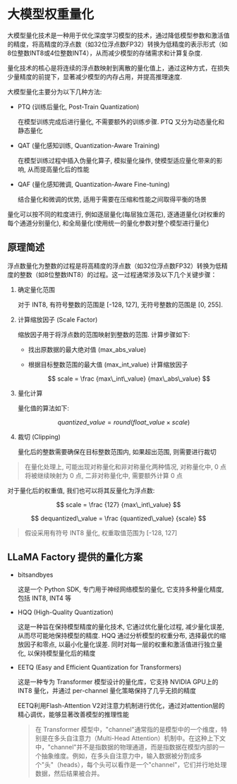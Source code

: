 # 大模型权重量化

大模型量化技术是一种用于优化深度学习模型的技术，通过降低模型参数和激活值的精度，将高精度的浮点数（如32位浮点数FP32）转换为低精度的表示形式（如8位整数INT8或4位整数INT4），从而减少模型的存储需求和计算复杂度.

量化技术的核心是将连续的浮点数映射到离散的量化值上，通过这种方式，在损失少量精度的前提下，显著减少模型的内存占用，并提高推理速度.

大模型量化主要分为以下几种方法:

- PTQ (训练后量化, Post-Train Quantization)

    在模型训练完成后进行量化, 不需要额外的训练步骤. PTQ 又分为动态量化和静态量化

- QAT (量化感知训练, Quantization-Aware Training)

    在模型训练过程中插入伪量化算子, 模拟量化操作, 使模型适应量化带来的影响, 从而提高量化后的性能

- QAF (量化感知微调, Quantization-Aware Fine-tuning)

    结合量化和微调的优势, 适用于需要在压缩和性能之间取得平衡的场景

量化可以按不同的粒度进行, 例如逐层量化(每层独立莲花), 逐通道量化(对权重的每个通道分别量化), 和全局量化(使用统一的量化参数对整个模型进行量化)

## 原理简述

浮点数量化为整数的过程是将高精度的浮点数（如32位浮点数FP32）转换为低精度的整数（如8位整数INT8）的过程。这一过程通常涉及以下几个关键步骤：

1. 确定量化范围

    对于 INT8, 有符号整数的范围是 [-128, 127], 无符号整数的范围是 [0, 255].

2. 计算缩放因子 (Scale Factor)

    缩放因子用于将浮点数的范围映射到整数的范围. 计算步骤如下:

    - 找出原数据的最大绝对值 (max_abs_value)

    - 根据目标整数范围的最大值 (max_int_value) 计算缩放因子

        $$
        scale = \frac {max\_int\_value} {max\_abs\_value}
        $$

3. 量化计算

    量化值的算法如下:

    $$
    quantized\_value = round(float\_value \times scale)
    $$

4. 裁切 (Clipping)

    量化后的整数需要确保在目标整数范围内, 如果超出范围, 则需要进行裁切

> 在量化处理上, 可能出现对称量化和非对称量化两种情况, 对称量化中, 0 点将被继续映射为 0 点, 二非对称量化中, 需要额外计算 0 点

对于量化后的权重值, 我们也可以将其反量化为浮点数:

$$
scale = \frac {127} {max\_int\_value}
$$

$$
dequantized\_value = \frac {quantized\_value} {scale}
$$

> 假设采用有符号 INT8 量化, 权重取值范围为 [-128, 127]

## LLaMA Factory 提供的量化方案

- bitsandbyes

    这是一个 Python SDK, 专门用于神经网络模型的量化, 它支持多种量化精度, 包括 INT8, INT4 等

- HQQ (High-Quality Quantization)

    这是一种旨在保持模型精度的量化技术, 它通过优化量化过程, 减少量化误差, 从而尽可能地保持模型的精度. HQQ 通过分析模型的权重分布, 选择最优的缩放因子和零点, 以最小化量化误差. 同时对每一层的权重和激活值进行独立量化, 以保持模型量化后的精度

- EETQ (Easy and Efficient Quantization for Transformers)

    这是一种专为 Transformer 模型设计的量化库，它支持 NVIDIA GPU上的 INT8 量化，并通过 per-channel 量化策略保持了几乎无损的精度

    EETQ利用Flash-Attention V2对注意力机制进行优化，通过对attention层的精心调优，能够显著改善模型的推理性能

    > 在 Transformer 模型中，"channel"通常指的是模型中的一个维度，特别是在多头自注意力（Multi-Head Attention）机制中。在这种上下文中，"channel"并不是指数据的物理通道，而是指数据在模型内部的一个抽象维度。例如，在多头自注意力中，输入数据被分割成多个"头"（heads），每个头可以看作是一个"channel"，它们并行地处理数据，然后结果被合并。